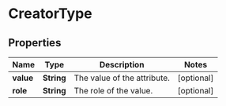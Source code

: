 
# CreatorType

## Properties
Name | Type | Description | Notes
------------ | ------------- | ------------- | -------------
**value** | **String** | The value of the attribute. |  [optional]
**role** | **String** | The role of the value. |  [optional]



